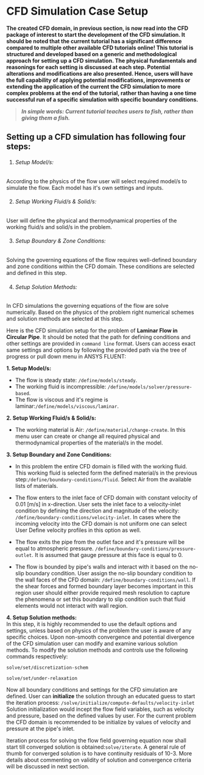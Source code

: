 # CFD Simulation Case Setup

**The created CFD domain, in previous section, is now read into the CFD package of interest to start the development of the CFD simulation. It should be noted that the current tutorial has a significant difference compared to multiple other available CFD tutorials online! This tutorial is structured and developed based on a generic and methodological approach for setting up a CFD simulation. The physical fundamentals and reasonings for each setting is discussed at each step. Potential alterations and modifications are also presented. Hence, users will have the full capability of applying potential modifications, improvements or extending the application of the current the CFD simulation to more complex problems at the end of the tutorial, rather than having a one time successful run of a specific simulation with specific boundary conditions.**

> **_In simple words: Current tutorial teaches users to fish, rather than giving them a fish._**

## Setting up a CFD simulation has following four steps:  
1. ###### Setup Model/s:   
According to the physics of the flow user will select required model/s to simulate the flow. Each model has it's own settings and inputs.

2. ###### Setup Working Fluid/s & Solid/s:   
User will define the physical and thermodynamical properties of the working fluid/s and solid/s in the problem.    

3. ###### Setup Boundary & Zone Conditions:    
Solving the governing equations of the flow requires well-defined boundary and zone conditions within the CFD domain. These conditions are selected and defined in this step.

4. ###### Setup Solution Methods:    
In CFD simulations the governing equations of the flow are solve numerically. Based on the physics of the problem right numerical schemes and solution methods are selected at this step.

Here is the CFD simulation setup for the problem of **Laminar Flow in Circular Pipe**. It should be noted that the path for defining conditions and other settings are provided in `command line` format. Users can access exact same settings and options by following the provided path via the tree of progress or pull down menu in ANSYS FLUENT:

**1. Setup Model/s:**
* The flow is steady state: `/define/models/steady`.   
* The working fluid is incompressible: `/define/models/solver/pressure-based`.
* The flow is viscous and it's regime is laminar:`/define/models/viscous/laminar`.

**2. Setup Working Fluid/s & Solid/s:**  
* The working material is Air:
`/define/material/change-create`. In this menu user can create or change all required physical and thermodynamical properties of the material/s in the model.  

**3. Setup Boundary and Zone Conditions:**    
* In this problem the entire CFD domain is filled with the working fluid. This working fluid is selected form the defined material/s in the previous step:`/define/boundary-conditions/fluid`. Select Air from the available lists of materials.

* The flow enters to the inlet face of CFD domain with constant velocity of 0.01 [m/s] in x-direction. User sets the inlet face to a velocity-inlet condition by defining the direction and magnitude of the velocity: `/define/boundary-conditions/velocity-inlet`.
In cases where the incoming velocity into the CFD domain is not uniform one can select User Define velocity profiles in this option as well.

* The flow exits the pipe from the outlet face and it's pressure will be equal to atmospheric pressure. `/define/boundary-conditions/pressure-outlet`. It is assumed that gauge pressure at this face is equal to 0.

* The flow is bounded by pipe's walls and interact with it based on the no-slip boundary condition. User assign the no-slip boundary condition to the wall faces of the CFD domain: `/define/boundary-conditions/wall`. If the shear forces and formed boundary layer becomes important in this region user should either provide required mesh resolution to capture the phenomena or set this boundary to slip condition such that fluid elements would not interact with wall region.

**4. Setup Solution methods:**   
In this step, it is highly recommended to use the default options and settings, unless based on physics of the problem the user is aware of any specific choices. Upon non-smooth convergence and potential divergence of the CFD simulation user can modify and examine various solution methods. To modify the solution methods and controls use the following commands respectively:

`solve/set/discretization-schem`

`solve/set/under-relaxation`

Now all boundary conditions and settings for the CFD simulation are defined. User can **initialize** the solution through an educated guess to start the iteration process: `/solve/initialize/compute-defaults/velocity-inlet`
Solution initialization would incept the flow field variables, such as velocity and pressure, based on the defined values by user. For the current problem the CFD domain is recommended to be initialize by values of velocity and pressure at the pipe's inlet.

Iteration process for solving the flow field governing equation now shall start till converged solution is obtained:`solve/iterate`. A general rule of thumb for converged solution is to have continuity residuals of 10-3. More details about commenting on validity of solution and convergence criteria will be discussed in next section.
